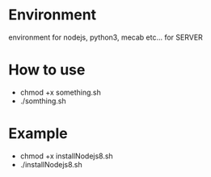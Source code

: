 # Environment
environment for nodejs, python3, mecab etc... for SERVER

# How to use
- chmod +x something.sh
- ./somthing.sh

# Example
- chmod +x installNodejs8.sh
- ./installNodejs8.sh
